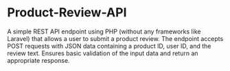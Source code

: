 # Product-Review-API
A simple REST API endpoint using PHP (without any frameworks like Laravel) that allows a user to submit a product review. The endpoint accepts POST requests with JSON data containing a product ID, user ID, and the review text. Ensures basic validation of the input data and return an appropriate response.
